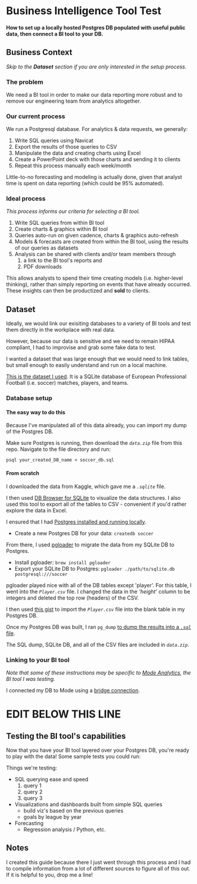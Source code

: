 # Business Intelligence Tool Test
#### How to set up a locally hosted Postgres DB populated with useful public data, then connect a BI tool to your DB.

## Business Context
*Skip to the **Dataset** section if you are only interested in the setup process.*

### The problem
We need a BI tool in order to make our data reporting more robust and to remove our engineering team from analytics altogether. 

### Our current process
We run a Postgresql database. For analytics & data requests, we generally:
1. Write SQL queries using Navicat
2. Export the results of those queries to CSV
3. Manipulate the data and creating charts using Excel
4. Create a PowerPoint deck with those charts and sending it to clients
5. Repeat this process manually each week/month

Little-to-no forecasting and modeling is actually done, given that analyst time is spent on data reporting (which could be 95% automated).

### Ideal process
*This process informs our criteria for selecting a BI tool.*
1. Write SQL queries from within BI tool
2. Create charts & graphics within BI tool
3. Queries auto-run on given cadence, charts & graphics auto-refresh
4. Models & forecasts are created from within the BI tool, using the results of our queries as datasets
5. Analysis can be shared with clients and/or team members through 
    1. a link to the BI tool's reports and 
    2. PDF downloads

This allows analysts to spend their time creating models (i.e. higher-level thinking), rather than simply reporting on events that have already occurred. These insights can then be productized and **sold** to clients.

## Dataset
Ideally, we would link our exisiting databases to a variety of BI tools and test them directly in the workplace with real data.

However, because our data is sensitive and we need to remain HIPAA compliant, I had to improvise and grab some fake data to test.

I wanted a dataset that was large enough that we would need to link tables, but small enough to easily understand and run on a local machine.

[This is the dataset I used](https://www.kaggle.com/hugomathien/soccer). It is a SQLite database of European Professional Football (i.e. soccer) matches, players, and teams.

### Database setup

#### The easy way to do this
Because I've manipulated all of this data already, you can import my dump of the Postgres DB. 

Make sure Postgres is running, then download the *`data.zip`* file from this repo. Navigate to the file directory and run: 

```psql your_created_DB_name < soccer_db.sql```

#### From scratch
I downloaded the data from Kaggle, which gave me a *`.sqlite`* file. 

I then used [DB Browser for SQLite](http://sqlitebrowser.org/) to visualize the data structures. I also used this tool to export all of the tables to CSV - convenient if you'd rather explore the data in Excel.

I ensured that I had [Postgres installed and running locally](https://postgresapp.com/).
* Create a new Postgres DB for your data: `createdb soccer`

From there, I used [pgloader](https://github.com/dimitri/pgloader) to migrate the data from my SQLite DB to Postgres.
* Install pgloader: `brew install pgloader`
* Export your SQLite DB to Postgres: `pgloader ./path/to/sqlite.db postgresql:///soccer`

pgloader played nice with all of the DB tables except 'player'. For this table, I went into the *`Player.csv`* file. I changed the data in the *'height'* column to be integers and deleted the top row (headers) of the CSV.

I then used [this gist](https://gist.github.com/nepsilon/f2937fe10fe8b0efc0cc) to import the *`Player.csv`* file into the blank table in my Postgres DB.

Once my Postgres DB was built, I ran `pg_dump` [to dump the results into a *`.sql`* file](https://www.postgresql.org/docs/9.1/static/app-pgdump.html).

The SQL dump, SQLite DB, and all of the CSV files are included in *`data.zip`*.

### Linking to your BI tool
*Note that some of these instructions may be specific to [Mode Analytics](https://modeanalytics.com/), the BI tool I was testing.*

I connected my DB to Mode using a [bridge connection](https://help.modeanalytics.com/articles/connect-with-bridge/).

# EDIT BELOW THIS LINE

## Testing the BI tool's capabilities
Now that you have your BI tool layered over your Postgres DB, you're ready to play with the data! Some sample tests you could run:

Things we're testing:
- SQL querying ease and speed
  1. query 1
  2. query 2
  3. query 3
- Visualizations and dashboards built from simple SQL queries
  - build viz's based on the previous queries
  - goals by league by year
- Forecasting 
  - Regression analysis / Python, etc.
  
## Notes
I created this guide because there I just went through this process and I had to compile information from a lot of different sources to figure all of this out. If it is helpful to you, drop me a line!
